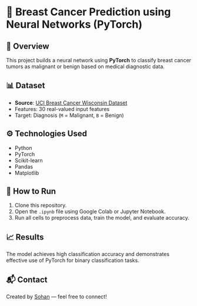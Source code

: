 # 🧠 Breast Cancer Prediction using Neural Networks (PyTorch)

## 📌 Overview
This project builds a neural network using **PyTorch** to classify breast cancer tumors as malignant or benign based on medical diagnostic data.

## 📊 Dataset
- **Source**: [UCI Breast Cancer Wisconsin Dataset](https://archive.ics.uci.edu/ml/datasets/Breast+Cancer+Wisconsin+(Diagnostic))
- Features: 30 real-valued input features
- Target: Diagnosis (`M` = Malignant, `B` = Benign)

## ⚙️ Technologies Used
- Python
- PyTorch
- Scikit-learn
- Pandas
- Matplotlib

## 🚀 How to Run
1. Clone this repository.
2. Open the `.ipynb` file using Google Colab or Jupyter Notebook.
3. Run all cells to preprocess data, train the model, and evaluate accuracy.

## 📈 Results
The model achieves high classification accuracy and demonstrates effective use of PyTorch for binary classification tasks.

## 📬 Contact
Created by [Sohan](https://github.com/Sohansg) — feel free to connect!

